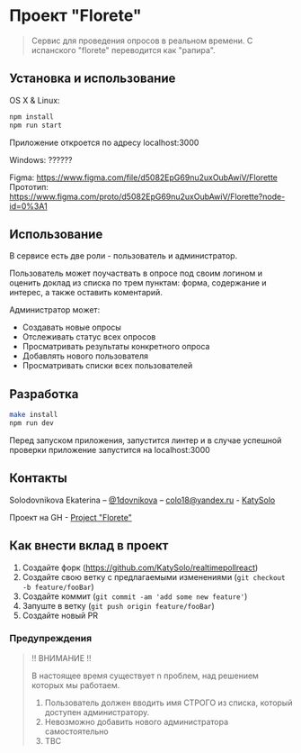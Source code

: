 # Проект "Florete"
> Сервис для проведения опросов в реальном времени.  С испанского "florete" переводится как "рапира".

## Установка и использование

OS X & Linux:

```sh
npm install 
npm run start
```
Приложение откроется по адресу localhost:3000


Windows:
??????

Figma: https://www.figma.com/file/d5082EpG69nu2uxOubAwiV/Florette
Прототип: https://www.figma.com/proto/d5082EpG69nu2uxOubAwiV/Florette?node-id=0%3A1

## Использование

В сервисе есть две роли - пользователь и администратор.

Пользователь может поучаствать в опросе под своим логином и оценить доклад 
из списка по трем пунктам: форма, содержание и интерес, а также оставить коментарий.

Администратор может:
- Создавать новые опросы 
- Отслеживать статус всех опросов
- Просматривать результаты конкретного опроса
- Добавлять нового пользователя 
- Просматривать списки всех пользователей

## Разработка

```sh
make install
npm run dev
```
Перед запуском приложения, запустится линтер и в случае успешной проверки приложение запустится на localhost:3000

## Контакты

Solodovnikova Ekaterina – [@1dovnikova](https://twitter.com/1dovnikova) – colo18@yandex.ru - [KatySolo](https://github.com/KatySolo/)

Проект на GH - [Project "Florete"](https://github.com/users/KatySolo/projects/1)
## Как внести вклад в проект

1. Создайте форк (<https://github.com/KatySolo/realtimepollreact>)
2. Создайте свою ветку с предлагаемыми изменениями (`git checkout -b feature/fooBar`)
3. Создайте коммит (`git commit -am 'add some new feature'`)
4. Запуште в ветку (`git push origin feature/fooBar`)
5. Создайте новый PR

### Предупреждения
>!! ВНИМАНИЕ !!
>
>В настоящее время существует n проблем, над решением которых мы работаем.
>
>1) Пользователь должен вводить имя СТРОГО из списка, который доступен администратору.
>2) Невозможно добавить нового администратора самостоятельно
>3) TBC
